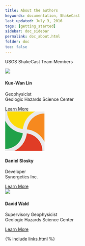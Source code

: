 ```yaml
---
title: About the authors
keywords: documentation, ShakeCast
last_updated: July 3, 2016
tags: [getting_started]
sidebar: doc_sidebar
permalink: doc_about.html
folder: doc
toc: false
---
```


<div class="row">
         <div class="col-md-12">
             <p class="h3 page-header">USGS ShakeCast Team Members</p>
         </div>
         <div class="col-md-3 col-sm-6">
             <div class="panel panel-default text-center">
                 <div class="panel-heading">
                     <span class="">
                           <img src="https://avatars1.githubusercontent.com/u/4512662?v=3&s=128" class="img-circle">
                     </span>
                 </div>
                 <div class="panel-body">
                     <h4>Kuo-Wan Lin</h4>
                     <p>Geophysicist<br>Geologic Hazards Science Center</p>
                     <a href="https://github.com/klin-usgs/" class="btn btn-primary">Learn More</a>
                 </div>
             </div>
         </div>
         <div class="col-md-3 col-sm-6">
             <div class="panel panel-default text-center">
                 <div class="panel-heading">
                     <span class="">
                           <img src="images/sc_logo.png" class="img-circle">
                     </span>
                 </div>
                 <div class="panel-body">
                     <h4>Daniel Slosky</h4>
                     <p>Developer<br>Synergetics Inc.</p>
                     <a href="https://github.com/dslosky" class="btn btn-primary">Learn More</a>
                 </div>
             </div>
         </div>
         <div class="col-md-3 col-sm-6">
             <div class="panel panel-default text-center">
                 <div class="panel-heading">
                     <span class="">
                           <img src="https://avatars2.githubusercontent.com/u/15760853?v=3&s=128" class="img-circle">
                     </span>
                 </div>
                 <div class="panel-body">
                     <h4>David Wald</h4>
                     <p>Supervisory Geophysicist<br>Geologic Hazards Science Center</p>
                     <a href="https://profile.usgs.gov/wald" class="btn btn-primary">Learn More</a>
                 </div>
             </div>
         </div>
 </div>



{% include links.html %}
